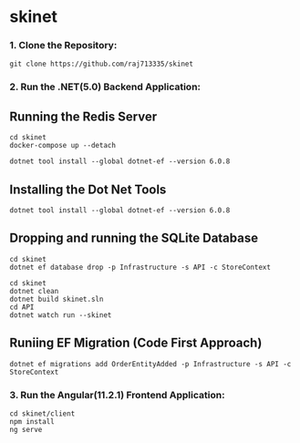 # skinet
### 1. Clone the Repository:
```
git clone https://github.com/raj713335/skinet
```

### 2. Run the .NET(5.0) Backend Application:

## Running the Redis Server

```
cd skinet
docker-compose up --detach
```

```
dotnet tool install --global dotnet-ef --version 6.0.8
```

## Installing the Dot Net Tools

```
dotnet tool install --global dotnet-ef --version 6.0.8
```

## Dropping and running the SQLite Database

```
cd skinet
dotnet ef database drop -p Infrastructure -s API -c StoreContext
```

```
cd skinet
dotnet clean
dotnet build skinet.sln
cd API
dotnet watch run --skinet
```

## Runiing EF Migration (Code First Approach)

```
dotnet ef migrations add OrderEntityAdded -p Infrastructure -s API -c StoreContext
```

### 3. Run the Angular(11.2.1) Frontend Application:

```
cd skinet/client
npm install
ng serve
```
